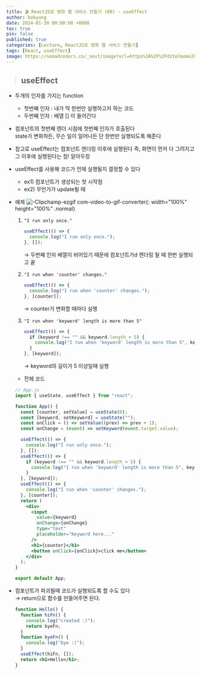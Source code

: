 ```yaml
---
title: 🎬 ReactJS로 영화 웹 서비스 만들기 (08) - useEffect
author: bokyung
date: 2024-01-30 00:00:00 +0800
toc: true
pin: false
published: true
categories: [Lecture, ReactJS로 영화 웹 서비스 만들기]
tags: [React, useEffect]
image: https://nomadcoders.co/_next/image?url=https%3A%2F%2Fd1telmomo28umc.cloudfront.net%2Fmedia%2Fpublic%2Fthumbnails%2Freact-for-beginners.jpeg&w=1920&q=75
---
```


> ## useEffect

- 두개의 인자를 가지는 function
  - 첫번째 인자 : 내가 딱 한번만 실행하고자 하는 코드
  - 두번째 인자 : 배열 [] 이 들어간다
- 컴포넌트의 첫번째 렌더 시점에 첫번째 인자가 호출된다<br>
  state가 변화하든, 무슨 일이 일어나든 단 한번만 실행되도록 해준다
- 참고로 useEffect는 컴포넌트 렌더링 이후에 실행된다 즉, 화면이 먼저 다 그려지고 그 이후에 실행된다는 점! 알아두장
- useEffect를 사용해 코드가 언제 실행될지 결정할 수 있다

  - ex1) 컴포넌트가 생성되는 첫 시작점
  - ex2) 무언가가 update될 때

- 예제
  ![-Clipchamp-ezgif com-video-to-gif-converter](https://github.com/bokyung39/intro-me/assets/72790694/e5a7804a-593a-4d94-bd9d-a65f947ea7eb){: width="100%" height="100%" .normal}

  1. `"I run only once."`

     ```jsx
     useEffect(() => {
       console.log("I run only once.");
     }, []);
     ```

     → 두번째 인자 배열이 비어있기 때문에 컴포넌트가d 렌더링 될 때 한번 실행되고 끝

  2. `"I run when 'counter' changes."`

     ```jsx
     useEffect(() => {
       console.log("I run when 'counter' changes.");
     }, [counter]);
     ```

     → counter가 변화할 때마다 실행

  3. `"I run when 'keyword' length is more than 5"`

     ```jsx
     useEffect(() => {
       if (keyword !== "" && keyword.length > 5) {
         console.log("I run when 'keyword' length is more than 5", keyword);
       }
     }, [keyword]);
     ```

     → keyword의 길이가 5 이상일때 실행

  - 전체 코드

  ```jsx
  // App.js
  import { useState, useEffect } from "react";

  function App() {
    const [counter, setValue] = useState(0);
    const [keyword, setKeyword] = useState("");
    const onClick = () => setValue((prev) => prev + 1);
    const onChange = (event) => setKeyword(event.target.value);

    useEffect(() => {
      console.log("I run only once.");
    }, []);
    useEffect(() => {
      if (keyword !== "" && keyword.length > 5) {
        console.log("I run when 'keyword' length is more than 5", keyword);
      }
    }, [keyword]);
    useEffect(() => {
      console.log("I run when 'counter' changes.");
    }, [counter]);
    return (
      <div>
        <input
          value={keyword}
          onChange={onChange}
          type="text"
          placeholder="Keyword here..."
        />
        <h1>{counter}</h1>
        <button onClick={onClick}>click me</button>
      </div>
    );
  }

  export default App;
  ```

- 컴포넌트가 파괴될때 코드가 실행되도록 할 수도 있다<br>
  → return으로 함수를 만들어주면 된다.
  ```jsx
  function Hello() {
    function hiFn() {
      console.log("created :)");
      return byeFn;
    }
    function byeFn() {
      console.log("bye :(");
    }
    useEffect(hiFn, []);
    return <h1>Hello</h1>;
  }
  ```
